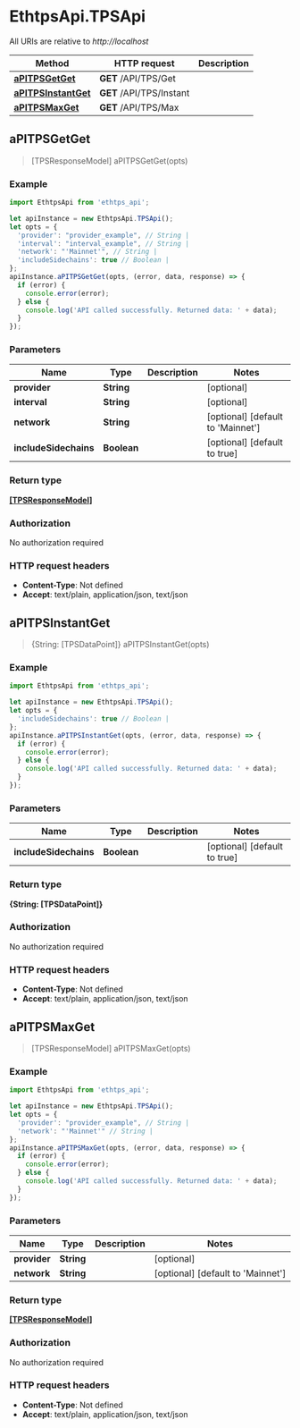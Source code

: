 # EthtpsApi.TPSApi

All URIs are relative to *http://localhost*

Method | HTTP request | Description
------------- | ------------- | -------------
[**aPITPSGetGet**](TPSApi.md#aPITPSGetGet) | **GET** /API/TPS/Get | 
[**aPITPSInstantGet**](TPSApi.md#aPITPSInstantGet) | **GET** /API/TPS/Instant | 
[**aPITPSMaxGet**](TPSApi.md#aPITPSMaxGet) | **GET** /API/TPS/Max | 



## aPITPSGetGet

> [TPSResponseModel] aPITPSGetGet(opts)



### Example

```javascript
import EthtpsApi from 'ethtps_api';

let apiInstance = new EthtpsApi.TPSApi();
let opts = {
  'provider': "provider_example", // String | 
  'interval': "interval_example", // String | 
  'network': "'Mainnet'", // String | 
  'includeSidechains': true // Boolean | 
};
apiInstance.aPITPSGetGet(opts, (error, data, response) => {
  if (error) {
    console.error(error);
  } else {
    console.log('API called successfully. Returned data: ' + data);
  }
});
```

### Parameters


Name | Type | Description  | Notes
------------- | ------------- | ------------- | -------------
 **provider** | **String**|  | [optional] 
 **interval** | **String**|  | [optional] 
 **network** | **String**|  | [optional] [default to &#39;Mainnet&#39;]
 **includeSidechains** | **Boolean**|  | [optional] [default to true]

### Return type

[**[TPSResponseModel]**](TPSResponseModel.md)

### Authorization

No authorization required

### HTTP request headers

- **Content-Type**: Not defined
- **Accept**: text/plain, application/json, text/json


## aPITPSInstantGet

> {String: [TPSDataPoint]} aPITPSInstantGet(opts)



### Example

```javascript
import EthtpsApi from 'ethtps_api';

let apiInstance = new EthtpsApi.TPSApi();
let opts = {
  'includeSidechains': true // Boolean | 
};
apiInstance.aPITPSInstantGet(opts, (error, data, response) => {
  if (error) {
    console.error(error);
  } else {
    console.log('API called successfully. Returned data: ' + data);
  }
});
```

### Parameters


Name | Type | Description  | Notes
------------- | ------------- | ------------- | -------------
 **includeSidechains** | **Boolean**|  | [optional] [default to true]

### Return type

**{String: [TPSDataPoint]}**

### Authorization

No authorization required

### HTTP request headers

- **Content-Type**: Not defined
- **Accept**: text/plain, application/json, text/json


## aPITPSMaxGet

> [TPSResponseModel] aPITPSMaxGet(opts)



### Example

```javascript
import EthtpsApi from 'ethtps_api';

let apiInstance = new EthtpsApi.TPSApi();
let opts = {
  'provider': "provider_example", // String | 
  'network': "'Mainnet'" // String | 
};
apiInstance.aPITPSMaxGet(opts, (error, data, response) => {
  if (error) {
    console.error(error);
  } else {
    console.log('API called successfully. Returned data: ' + data);
  }
});
```

### Parameters


Name | Type | Description  | Notes
------------- | ------------- | ------------- | -------------
 **provider** | **String**|  | [optional] 
 **network** | **String**|  | [optional] [default to &#39;Mainnet&#39;]

### Return type

[**[TPSResponseModel]**](TPSResponseModel.md)

### Authorization

No authorization required

### HTTP request headers

- **Content-Type**: Not defined
- **Accept**: text/plain, application/json, text/json

